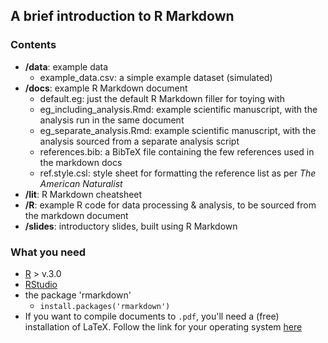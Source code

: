 ## A brief introduction to R Markdown

### Contents

- **/data**: example data
    - example_data.csv: a simple example dataset (simulated)
- **/docs**: example R Markdown document
    - default.eg: just the default R Markdown filler for toying with
    - eg_including_analysis.Rmd: example scientific manuscript, with the analysis run in the same document
    - eg_separate_analysis.Rmd: example scientific manuscript, with the analysis sourced from a separate analysis script
    - references.bib: a BibTeX file containing the few references used in the markdown docs
    - ref.style.csl: style sheet for formatting the reference list as per _The American Naturalist_
- **/lit**: R Markdown cheatsheet
- **/R**: example R code for data processing & analysis, to be sourced from the markdown document
- **/slides**: introductory slides, built using R Markdown

### What you need

- [R](https://cran.r-project.org) > v.3.0
- [RStudio](https://rstudio.com)
- the package 'rmarkdown'
  - `install.packages('rmarkdown')`
- If you want to compile documents to `.pdf`, you'll need a (free) installation of LaTeX. Follow the link for your operating system [here](https://www.latex-project.org/get/) 